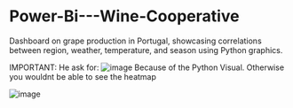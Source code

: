 # Power-Bi---Wine-Cooperative
Dashboard on grape production in Portugal, showcasing correlations between region, weather, temperature, and season using Python graphics.

IMPORTANT:
He ask for: ![image](https://github.com/matheushbmaeda/Power-Bi---Wine-Cooperative/assets/130980336/e422e025-ec24-40c8-9d90-400d172f586a) 
Because of the Python Visual.
Otherwise you wouldnt be able to see the heatmap

![image](https://github.com/matheushbmaeda/Power-Bi---Wine-Cooperative/assets/130980336/dec791e9-08aa-4f68-9f03-639e185e5b7d)
